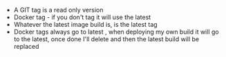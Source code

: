 * A GIT tag is a read only version
* Docker tag - if you don't tag it will use the latest
* Whatever the latest image build is, is the latest tag
* Docker tags always go to latest , when deploying my own build it will go to the latest, once done I'll delete and then the latest build will be replaced